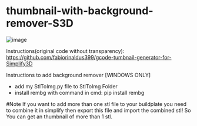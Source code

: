 # thumbnail-with-background-remover-S3D

![image](https://user-images.githubusercontent.com/111509593/232664261-c07eb54a-0cc1-4b99-9d24-576d786868c4.png)


Instructions(original code without transparency): https://github.com/fabiorinaldus399/gcode-tumbnail-generator-for-Simplify3D

Instructions to add background remover [WINDOWS ONLY]
- add my StlToImg.py file to StlToImg Folder 
- install rembg with command in cmd:
  pip install rembg 
  
#Note 
If you want to add more than one stl file to your buildplate you need to combine it in simplify then export this file and import the combined stl! So You can get an thumbnail of more than 1 stl.
